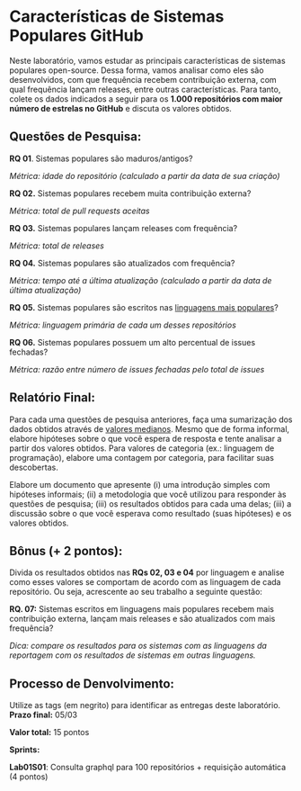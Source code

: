 # Características de Sistemas Populares GitHub

Neste laboratório, vamos estudar as principais características de sistemas populares open-source. Dessa forma, vamos analisar como eles são desenvolvidos, com que frequência recebem contribuição externa, com qual frequência lançam releases, entre outras características. Para tanto, colete os dados indicados a seguir para os **1.000 repositórios com maior número de estrelas no GitHub** e discuta os valores obtidos.

## Questões de Pesquisa:

**RQ 01**. Sistemas populares são maduros/antigos?

*Métrica: idade do repositório (calculado a partir da data de sua criação)*


**RQ 02.** Sistemas populares recebem muita contribuição externa?

*Métrica: total de pull requests aceitas*


**RQ 03.** Sistemas populares lançam releases com frequência?

*Métrica: total de releases*

**RQ 04.** Sistemas populares são atualizados com frequência?

*Métrica: tempo até a última atualização (calculado a partir da data de última atualização)*


**RQ 05.** Sistemas populares são escritos nas [linguagens mais populares](https://insights.stackoverflow.com/survey/2018/#technology)?

*Métrica: linguagem primária de cada um desses repositórios*


**RQ 06.** Sistemas populares possuem um alto percentual de issues fechadas?

*Métrica: razão entre número de issues fechadas pelo total de issues*


## Relatório Final:

Para cada uma questões de pesquisa anteriores, faça uma sumarização dos dados obtidos através de [valores medianos](https://www.sciencebuddies.org/science-fair-projects/science-fair/summarizing-your-data#meanmedianandmode). Mesmo que de forma informal, elabore hipóteses sobre o que você espera de resposta e tente analisar a partir dos valores obtidos. Para valores de categoria (ex.: linguagem de programação), elabore uma contagem por categoria, para facilitar suas descobertas. 

Elabore um documento que apresente (i) uma introdução simples com hipóteses informais; (ii) a metodologia que você utilizou para responder às questões de pesquisa; (iii) os resultados obtidos para cada uma delas; (iii) a discussão sobre o que você esperava como resultado (suas hipóteses) e os valores obtidos.  

## Bônus (+ 2 pontos):

Divida os resultados obtidos nas **RQs 02, 03 e 04** por linguagem e analise como esses valores se comportam de acordo com as linguagem de cada repositório. Ou seja, acrescente ao seu trabalho a seguinte questão:

**RQ. 07:** Sistemas escritos em linguagens mais populares recebem mais contribuição externa, lançam mais releases e são atualizados com mais frequência?

*Dica: compare os resultados para os sistemas com as linguagens da reportagem com os resultados de sistemas em outras linguagens.*

## Processo de Denvolvimento:

Utilize as tags (em negrito) para identificar as entregas deste laboratório. 
**Prazo final:** 05/03

**Valor total:** 15 pontos


**Sprints:**

**Lab01S01**: Consulta graphql para 100 repositórios + requisição automática (4 pontos)


